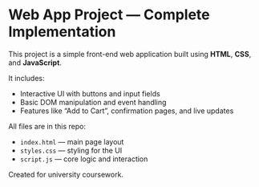 # Web App Project — Complete Implementation

This project is a simple front-end web application built using **HTML**, **CSS**, and **JavaScript**.

It includes:
- Interactive UI with buttons and input fields
- Basic DOM manipulation and event handling
- Features like “Add to Cart”, confirmation pages, and live updates

All files are in this repo:
- `index.html` — main page layout  
- `styles.css` — styling for the UI  
- `script.js` — core logic and interaction

Created for university coursework.
